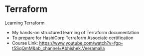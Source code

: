 # Terraform

Learning Terraform

- My hands-on structured learning of Terraform documentation
- To prepare for HashiCorp Terraform Associate certification
- Course Link: https://www.youtube.com/watch?v=fgp-t5SqQmM&ab_channel=Abhishek.Veeramalla
